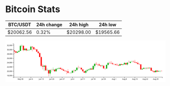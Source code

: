 # Bitcoin Stats

BTC/USDT|24h change|24h high|24h low|
|---|---|---|---|
|$20062.56|0.32%|$20298.00|$19565.66|

<img src="./chart.svg">

